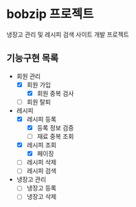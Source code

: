 # bobzip 프로젝트
냉장고 관리 및 레시피 검색 사이트 개발 프로젝트

## 기능구현 목록

- 회원 관리
  - [X] 회원 가입
    - [X] 회원 중복 검사
  - [ ] 회원 탈퇴
- 레시피
  - [X] 레시피 등록
    - [x] 등록 정보 검증
    - [ ] 재료 중복 조회
  - [X] 레시피 조회 
    - [X] 페이징 
  - [ ] 레시피 삭제
  - [ ] 레시피 검색
- 냉장고 관리
  - [ ] 냉장고 등록
  - [ ] 냉장고 삭제
